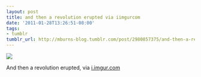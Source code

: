```yaml
---
layout: post
title: and then a revolution erupted via iimgurcom
date: '2011-01-28T13:26:51-08:00'
tags:
- tumblr
tumblr_url: http://mburns-blog.tumblr.com/post/2980857375/and-then-a-revolution-erupted-via-iimgurcom
---
```

<img src="http://68.media.tumblr.com/tumblr_lfr4wr3C1a1qzt3z9o1_1280.png"/>

And then a revolution erupted, via <a href="http://i.imgur.com/NXGM6.png">i.imgur.com</a>

